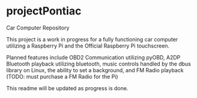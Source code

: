 # projectPontiac
Car Computer Repository

This project is a work in progress for a fully functioning car computer utilizing a Raspberry Pi and the Official Raspberry Pi touchscreen.

Planned features include OBD2 Communication utilizing pyOBD, A2DP Bluetooth playback utilizing bluetooth, music controls handled by the dbus library on Linux, the ability to set a background, and FM Radio playback (TODO: must purchase a FM Radio for the Pi)
  
This readme will be updated as progress is done.
